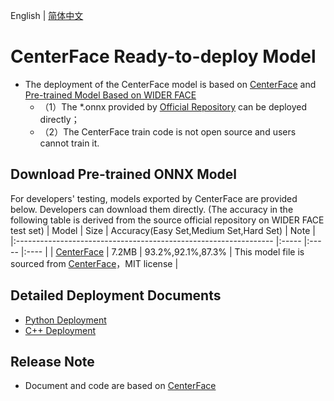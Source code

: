 English | [简体中文](README_CN.md)

# CenterFace Ready-to-deploy Model

- The deployment of the CenterFace model is based on [CenterFace](https://github.com/Star-Clouds/CenterFace.git) and [Pre-trained Model Based on WIDER FACE](https://github.com/Star-Clouds/CenterFace.git)
  - （1）The *.onnx provided by [Official Repository](https://github.com/Star-Clouds/CenterFace.git) can be deployed directly；
  - （2）The CenterFace train code is not open source and users cannot train it.


## Download Pre-trained ONNX Model

For developers' testing, models exported by CenterFace are provided below. Developers can download them directly. (The accuracy in the following table is derived from the source official repository on WIDER FACE test set)
| Model                                                               | Size    | Accuracy(Easy Set,Medium Set,Hard Set)  | Note |
|:---------------------------------------------------------------- |:----- |:----- |:---- |
| [CenterFace](https://bj.bcebos.com/paddlehub/fastdeploy/CenterFace.onnx) | 7.2MB | 93.2%,92.1%,87.3% | This model file is sourced from [CenterFace](https://github.com/Star-Clouds/CenterFace.git)，MIT license |


## Detailed Deployment Documents

- [Python Deployment](python)
- [C++ Deployment](cpp)

## Release Note

- Document and code are based on [CenterFace](https://github.com/Star-Clouds/CenterFace.git) 